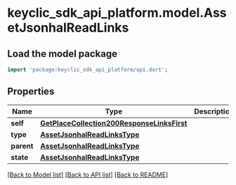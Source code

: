 # keyclic_sdk_api_platform.model.AssetJsonhalReadLinks

## Load the model package
```dart
import 'package:keyclic_sdk_api_platform/api.dart';
```

## Properties
Name | Type | Description | Notes
------------ | ------------- | ------------- | -------------
**self** | [**GetPlaceCollection200ResponseLinksFirst**](GetPlaceCollection200ResponseLinksFirst.md) |  | [optional] 
**type** | [**AssetJsonhalReadLinksType**](AssetJsonhalReadLinksType.md) |  | [optional] 
**parent** | [**AssetJsonhalReadLinksType**](AssetJsonhalReadLinksType.md) |  | [optional] 
**state** | [**AssetJsonhalReadLinksType**](AssetJsonhalReadLinksType.md) |  | [optional] 

[[Back to Model list]](../README.md#documentation-for-models) [[Back to API list]](../README.md#documentation-for-api-endpoints) [[Back to README]](../README.md)


